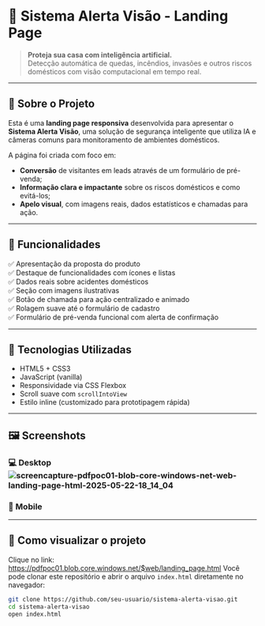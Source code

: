 # 🚨 Sistema Alerta Visão - Landing Page

> **Proteja sua casa com inteligência artificial.**  
> Detecção automática de quedas, incêndios, invasões e outros riscos domésticos com visão computacional em tempo real.

---

## 📌 Sobre o Projeto

Esta é uma **landing page responsiva** desenvolvida para apresentar o **Sistema Alerta Visão**, uma solução de segurança inteligente que utiliza IA e câmeras comuns para monitoramento de ambientes domésticos.

A página foi criada com foco em:

- **Conversão** de visitantes em leads através de um formulário de pré-venda;
- **Informação clara e impactante** sobre os riscos domésticos e como evitá-los;
- **Apelo visual**, com imagens reais, dados estatísticos e chamadas para ação.

---

## 🎯 Funcionalidades

✅ Apresentação da proposta do produto  
✅ Destaque de funcionalidades com ícones e listas  
✅ Dados reais sobre acidentes domésticos  
✅ Seção com imagens ilustrativas  
✅ Botão de chamada para ação centralizado e animado  
✅ Rolagem suave até o formulário de cadastro  
✅ Formulário de pré-venda funcional com alerta de confirmação  

---

## 🧪 Tecnologias Utilizadas

- HTML5 + CSS3
- JavaScript (vanilla)
- Responsividade via CSS Flexbox
- Scroll suave com `scrollIntoView`
- Estilo inline (customizado para prototipagem rápida)

---

## 🖼️ Screenshots

### 💻 Desktop  ![screencapture-pdfpoc01-blob-core-windows-net-web-landing-page-html-2025-05-22-18_14_04](https://github.com/user-attachments/assets/7f1139c2-b4fd-42cf-8249-52ea160597ef)

### 📱 Mobile  


---

## 🚀 Como visualizar o projeto

Clique no link: https://pdfpoc01.blob.core.windows.net/$web/landing_page.html
Você pode clonar este repositório e abrir o arquivo `index.html` diretamente no navegador:

```bash
git clone https://github.com/seu-usuario/sistema-alerta-visao.git
cd sistema-alerta-visao
open index.html
